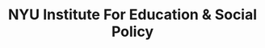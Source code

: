 ---
layout: repo
title: "NYU Institute For Education & Social Policy"
id: 21396
permalink: repos/21396/
---